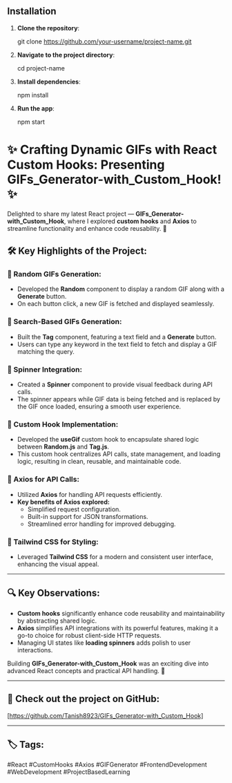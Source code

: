 ## Installation

1. **Clone the repository**:
   
   git clone https://github.com/your-username/project-name.git

2. **Navigate to the project directory**:
 
   cd project-name

3. **Install dependencies**:

    npm install

4. **Run the app**:

    npm start


# ✨ Crafting Dynamic GIFs with React Custom Hooks: Presenting GIFs_Generator-with_Custom_Hook! ✨

Delighted to share my latest React project — **GIFs_Generator-with_Custom_Hook**, where I explored **custom hooks** and **Axios** to streamline functionality and enhance code reusability. 🚀

## 🛠️ Key Highlights of the Project:

### 🔹 Random GIFs Generation:
- Developed the **Random** component to display a random GIF along with a **Generate** button.
- On each button click, a new GIF is fetched and displayed seamlessly.

### 🔹 Search-Based GIFs Generation:
- Built the **Tag** component, featuring a text field and a **Generate** button.
- Users can type any keyword in the text field to fetch and display a GIF matching the query.

### 🔹 Spinner Integration:
- Created a **Spinner** component to provide visual feedback during API calls.
- The spinner appears while GIF data is being fetched and is replaced by the GIF once loaded, ensuring a smooth user experience.

### 🔹 Custom Hook Implementation:
- Developed the **useGif** custom hook to encapsulate shared logic between **Random.js** and **Tag.js**.
- This custom hook centralizes API calls, state management, and loading logic, resulting in clean, reusable, and maintainable code.

### 🔹 Axios for API Calls:
- Utilized **Axios** for handling API requests efficiently.
- **Key benefits of Axios explored:**
  - Simplified request configuration.
  - Built-in support for JSON transformations.
  - Streamlined error handling for improved debugging.

### 🔹 Tailwind CSS for Styling:
- Leveraged **Tailwind CSS** for a modern and consistent user interface, enhancing the visual appeal.

---

## 🔍 Key Observations:
- **Custom hooks** significantly enhance code reusability and maintainability by abstracting shared logic.
- **Axios** simplifies API integrations with its powerful features, making it a go-to choice for robust client-side HTTP requests.
- Managing UI states like **loading spinners** adds polish to user interactions.

Building **GIFs_Generator-with_Custom_Hook** was an exciting dive into advanced React concepts and practical API handling. 🚀

---

## 🔗 Check out the project on GitHub:
[https://github.com/Tanish8923/GIFs_Generator-with_Custom_Hook]

---

## 🏷️ Tags:
#React #CustomHooks #Axios #GIFGenerator #FrontendDevelopment #WebDevelopment #ProjectBasedLearning
